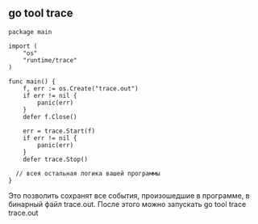 ## go tool trace


```golang
package main

import (
    "os"
    "runtime/trace"
)

func main() {
    f, err := os.Create("trace.out")
    if err != nil {
        panic(err)
    }
    defer f.Close()

    err = trace.Start(f)
    if err != nil {
        panic(err)
    }
    defer trace.Stop()

  // всея остальная логика вашей программы
}
```

Это позволить сохранят все события, произошедшие в программе, в бинарный файл trace.out. 
После этого можно запускать go tool trace trace.out
